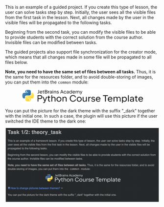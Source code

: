 This is an example of a guided project. 
If you create this type of lesson, the user can solve tasks step by step.
Initially, the user sees all the visible files from the first task in the lesson.
Next, all changes made by the user in the visible files 
will be propagated to the following tasks.

Beginning from the second task, you can modify the visible files to be able to provide 
students with the correct solution from the course author. 
Invisible files can be modified between tasks.

The guided projects also support file synchronization for the creator mode,
which means that all changes made in some file will be propagated to all files below.

**Note, you need to have the same set of files between all tasks.** 
Thus, it is the same for the resources folder, and to avoid double-storing of images, 
you can put them into the `common` module:

<p align="center">
    <img src="../../../common/resources/images/logo.png" alt="Logo" width="400"/>
</p>

<div class="hint" title="How to change pictures between themes?">

You can put the picture for the dark theme with the suffix "_dark" together with the initial one.
In such a case, the plugin will use this picture if the user switched the IDE theme to the dark one:

<p align="center">
<img src="../../../common/resources/images/light_dark.gif" alt="Logo" width="500"/>
</p>
</div>
